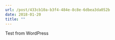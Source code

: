 ```yaml
---
url: /post/433cb10a-b3f4-484e-8c8e-6dbea3da052b
date: 2018-01-20
title: ""
---
```


Test from WordPress